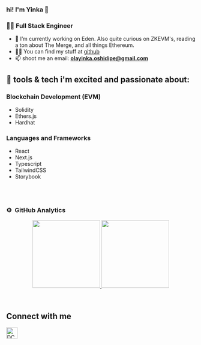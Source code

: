 ### hi! I'm Yinka 👋

<!--
**geniusyinka** is a ✨ _special_ ✨ repository because its `README.md` (this file) appears on your GitHub profile.

Here are some ideas to get you started:

- 🔭 I’m currently working on ...
- 🌱 I’m currently learning ...
- 👯 I’m looking to collaborate on ...
- 🤔 I’m looking for help with ...
- 💬 Ask me about ...
- 📫 How to reach me: ...
- 😄 Pronouns: ...
- ⚡ Fun fact: ...
-->

<h3>👨‍💻 Full Stack Engineer </h3>

- 🔭 I’m currently working on Eden. Also quite curious on ZKEVM's, reading a ton about The Merge, and all things Ethereum. 
- 👨‍💻 You can find my stuff at [github](https://github.com/geniusyinka?tab=repositories)
- 📫 shoot me an email: **olayinka.oshidipe@gmail.com**

## 🌱 tools & tech i'm excited and passionate about: 

### Blockchain Development (EVM)

- Solidity
- Ethers.js
- Hardhat

### Languages and Frameworks

- React
- Next.js
- Typescript
- TailwindCSS
- Storybook

<br />

<br /> 


### ⚙️ &nbsp;GitHub Analytics

<p align="center">
<a href="https://github.com/geniusyinka">
<img height="180em" src="https://github-readme-stats-eight-theta.vercel.app/api?username=geniusyinka&show_icons=true&theme=algolia&include_all_commits=true&count_private=true"/>
<img height="180em" src="https://github-readme-stats-eight-theta.vercel.app/api/top-langs/?username=geniusyinka&layout=compact&langs_count=8&theme=algolia"/>
</a>
</p>


&nbsp;&nbsp;
</p>  



[twitter]: https://twitter.com/geniusyinka 

## Connect with me

[<img align="left" alt="DCBuilder | Twitter" width="30px" src="https://cdn.jsdelivr.net/npm/simple-icons@v3/icons/twitter.svg" />][twitter]

